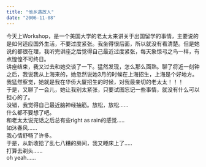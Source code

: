 ```yaml
---
title: "他乡遇故人"
date: "2006-11-08"
---
```


今天上Workshop，是一个美国大学的老太太来讲关于出国留学的事情，主要说的是如何适应国外生活，不要过度紧张。我坐得很后面，所以就没有看清楚。但是她说的都很在理，我听完讲座之后觉得自己最近过度紧张，每天象惊弓之鸟一样，有点惶惶不可终日。  
讲座结束，我又过去和她交谈了一下。猛然发现，怎么那么面熟。聊了将近一刻钟之后，我说我从上海来的，她忽然说她3月的时候在上海招生，上海是个好地方。我猛然察觉，她就是我在华侨大厦招生的时候，对我最亲切的老太太！！！  
于是，又聊了一会儿，她让我别太紧张，只要试图忘记一些事情，就没有什么可以担心的了。  
没错，我觉得自己最近脑神经抽筋。放松，放松......  
什么都不要想了吧。  
和老太太说完话之后总有些right as rain的感觉.....  
如沐春风......  
我心情舒畅了许多。  
于是，从新收拾了乱七八糟的房间，我又睡床上了.....  
打算去剃头......  
oh yeah......

